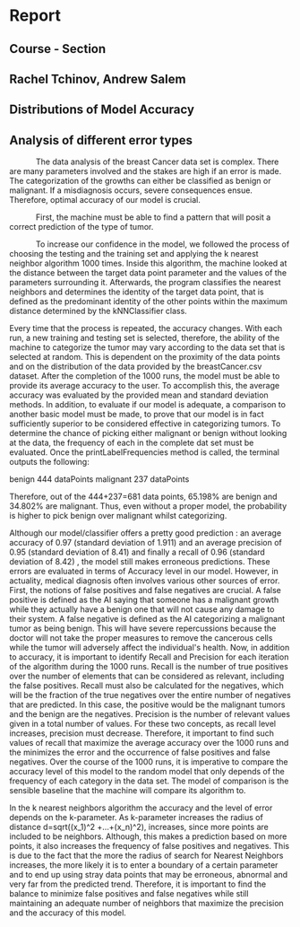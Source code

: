 # Report
## Course - Section
## Rachel Tchinov, Andrew Salem

## Distributions of Model Accuracy

## Analysis of different error types
&nbsp;&nbsp;&nbsp;&nbsp;&nbsp;&nbsp;&nbsp;&nbsp;&nbsp;&nbsp;&nbsp;&nbsp;The data analysis of the breast Cancer data set is complex. There are many parameters involved and the stakes are high if an error is made. The categorization of the growths can either be classified as benign or malignant. If a misdiagnosis occurs, severe consequences ensue. Therefore, optimal accuracy of our model is crucial.

&nbsp;&nbsp;&nbsp;&nbsp;&nbsp;&nbsp;&nbsp;&nbsp;&nbsp;&nbsp;&nbsp;&nbsp;First, the machine must be able to find a pattern that will posit a correct prediction of the type of tumor.

&nbsp;&nbsp;&nbsp;&nbsp;&nbsp;&nbsp;&nbsp;&nbsp;&nbsp;&nbsp;&nbsp;&nbsp;To increase our confidence in the model, we followed the process of choosing the testing and the training set and applying the k nearest neighbor algorithm 1000 times.
Inside this algorithm, the machine looked at the distance between the target data point parameter and the values of the parameters surrounding it. Afterwards, the program classifies the nearest neighbors and determines the identity of the target data point, that is defined as the predominant identity of the other points within the maximum distance determined by the kNNClassifier class.

 Every time that the process is repeated, the accuracy changes. With each run, a new training and testing set is selected, therefore, the ability of the machine to categorize the tumor may vary according to the data set that is selected at random. This is dependent on the proximity of the data points and on the distribution of the data provided by the breastCancer.csv dataset. After the completion of the 1000 runs, the model must be able to provide its average accuracy to the user. To accomplish this, the average accuracy was evaluated by the provided mean and standard deviation methods. In addition, to evaluate if our model is adequate, a comparison to another basic model must be made, to prove that our model is in fact sufficiently superior to be considered effective in categorizing tumors.
To determine the chance of picking either malignant or benign without looking at the data, the frequency of each in the complete dat set must be evaluated. Once the printLabelFrequencies method is called, the terminal outputs the following:

benign 444 dataPoints
 malignant 237 dataPoints

Therefore, out of the 444+237=681 data points, 65.198\% are benign and 34.802\% are malignant. Thus, even without a proper model, the probability is higher to pick benign over malignant whilst categorizing.

Although our model/classifier offers a pretty good prediction : an average accuracy of 0.97 (standard deviation of 1.911) and an average precision of 0.95 (standard deviation of 8.41) and finally a recall of 0.96 (standard deviation of 8.42) , the model still makes erroneous predictions. These errors are evaluated in terms of Accuracy level in our model. However, in actuality, medical diagnosis often involves various other sources of error. First, the notions of false positives and false negatives are crucial. A false positive is defined as the AI saying that someone has a malignant growth while they actually have a benign one that will not cause any damage to their system.
 A false negative is defined as the AI categorizing a malignant tumor as being benign. This will have severe repercussions because the doctor will not take the proper measures to remove the cancerous cells while the tumor will adversely affect the individual's health.
Now, in addition to accuracy, it is important to identify Recall and Precision for each iteration of the algorithm during the 1000 runs.
Recall  is the number of true positives over the number of elements that can be considered as relevant, including the false positives. Recall must also be calculated for the negatives, which will be the fraction of the true negatives over the entire number of negatives that are predicted. In this case, the positive would be the malignant tumors and the benign are the negatives.
Precision is the number of relevant values given in a total number of values. For these two concepts, as recall level increases, precision must decrease. Therefore, it important to find such values of recall that maximize the average accuracy over the 1000 runs and the minimizes the error and the occurrence of false positives and false negatives.
 Over the course of the 1000 runs, it is imperative to compare the accuracy level of this model to the random model that only depends of the frequency of each category in the data set. The model of comparison is the sensible baseline that the machine will compare its algorithm to.

In the k nearest neighbors algorithm the accuracy and the level of error depends on the k-parameter. As k-parameter increases the radius of distance d=sqrt((x_1)^2 +...+(x_n)^2), increases, since more points are included to be neighbors. Although, this makes a prediction based on more points, it also increases the frequency of false positives and negatives. This is due to the fact that the more the radius of search for Nearest Neighbors increases, the more likely it is to enter a boundary of a certain parameter and to end up using stray data points that may be erroneous, abnormal and very far from the predicted trend. Therefore, it is important to find the balance to minimize false positives and false negatives while still maintaining an adequate number of neighbors that maximize the precision and the accuracy of this model.
